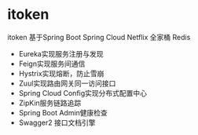# itoken
itoken
基于Spring Boot Spring Cloud Netflix 全家桶 Redis
- Eureka实现服务注册与发现
- Feign实现服务间通信
- Hystrix实现熔断，防止雪崩
- Zuul实现路由网关同一访问接口
- Spring Cloud Config实现分布式配置中心
- ZipKin服务链路追踪
- Spring Boot Admin健康检查
- Swagger2 接口文档引擎
